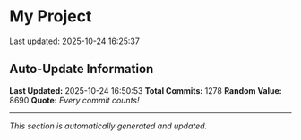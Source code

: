 # My Project


Last updated: 2025-10-24 16:25:37





































































































































































































































































































































































































































































































































































































































































































































































































































































































































































































































































































































































































































































































































































































































































































































































































































































































































## Auto-Update Information

**Last Updated:** 2025-10-24 16:50:53
**Total Commits:** 1278
**Random Value:** 8690
**Quote:** _Every commit counts!_

---
_This section is automatically generated and updated._